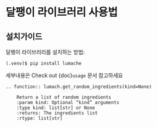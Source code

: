 # 달팽이 라이브러리 사용법

## 설치가이드

달팽이 라이브러리를 설치하는 방법:
```console
(.venv)$ pip install lumache 
```

세부내용은 Check out {doc}`usage` 문서 참고하세요

```{eval-rst}
.. function:: lumach.get_random_ingredients(kind=None)
   
	Return a list of random ingredients
	:param kind: Optional “kind” arguments
	:type kind: list[str] or None
	:returns: The ingredients list
	:rtype: list[str]
```
